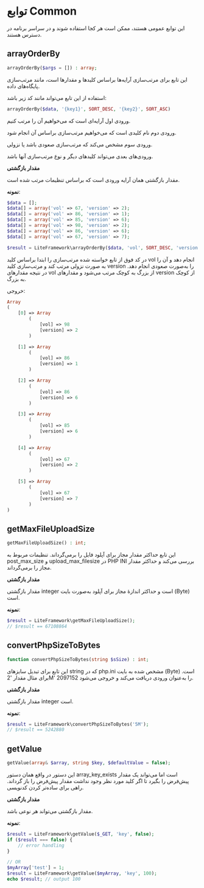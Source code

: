 # توابع Common

این توابع عمومی هستند، ممکن است هر کجا استفاده شوند و در سراسر برنامه در دسترس هستند.



## arrayOrderBy

```php
arrayOrderBy($args = []) : array;
```

این تابع برای مرتب‌سازی آرایه‌ها براساس کلیدها و مقدارها است، مانند مرتب‌سازی پایگاه‌های داده.

استفاده از این تابع می‌تواند مانند کد زیر باشد:

```php
arrayOrderBy($data, '{key1}', SORT_DESC, '{key2}', SORT_ASC)
```

ورودی اول آرایه‌ای است که می‌خواهیم آن را مرتب کنیم.

ورودی دوم نام کلیدی است که می‌خواهیم مرتب‌سازی براساس آن انجام شود.

ورودی سوم مشخص می‌کند که مرتب‌سازی صعودی باشد یا نزولی.

ورودی‌های بعدی می‌تواند کلیدهای دیگر و نوع مرتب‌سازی آنها باشد.



**مقدار بازگشتی**

مقدار بازگشتی همان آرایه ورودی است که براساس تنظیمات مرتب شده است.



**نمونه**:

```php
$data = [];
$data[] = array('vol' => 67, 'version' => 2);
$data[] = array('vol' => 86, 'version' => 1);
$data[] = array('vol' => 85, 'version' => 6);
$data[] = array('vol' => 98, 'version' => 2);
$data[] = array('vol' => 86, 'version' => 6);
$data[] = array('vol' => 67, 'version' => 7);

$result = LiteFramework\arrayOrderBy($data, 'vol', SORT_DESC, 'version', SORT_ASC);
```

در کد فوق از تابع خواسته شده مرتب‌سازی را ابتدا براساس کلید vol انجام دهد و آن را به صورت نزولی مرتب کند و مرتب‌سازی کلید version را به‌صورت صعودی انجام دهد. در نتیجه مقدارهای vol از بزرگ به کوچک مرتب می‌شود و مقدارهای version از کوچک به بزرگ.

خروجی:

```php
Array
(
    [0] => Array
        (
            [vol] => 98
            [version] => 2
        )

    [1] => Array
        (
            [vol] => 86
            [version] => 1
        )

    [2] => Array
        (
            [vol] => 86
            [version] => 6
        )

    [3] => Array
        (
            [vol] => 85
            [version] => 6
        )

    [4] => Array
        (
            [vol] => 67
            [version] => 2
        )

    [5] => Array
        (
            [vol] => 67
            [version] => 7
        )
)
```



## getMaxFileUploadSize

```php
getMaxFileUploadSize() : int;
```

این تابع حداکثر مقدار مجاز برای آپلود فایل را برمی‌گرداند. تنظیمات مربوط به post_max_size و upload_max_filesize در PHP INI بررسی می‌کند و حداکثر مقدار مجاز را برمی‌گرداند.



**مقدار بازگشتی**

مقدار بازگشتی integer است و حداکثر اندازهٔ مجاز برای آپلود به‌صورت بایت (Byte) است.



**نمونه**:

```php
$result = LiteFramework\getMaxFileUploadSize();
// $result == 67108864
```



## convertPhpSizeToBytes

```php
function convertPhpSizeToBytes(string $sSize) : int;
```

این تابع برای تبدیل سایزهای string که در php.ini مشخص شده به بایت (Byte) است. برای مثال مقدار '2M' را به‌عنوان ورودی دریافت می‌کند و خروجی می‌شود 2097152.



**مقدار بازگشتی**

مقدار بازگشتی integer است.



**نمونه**:

```php
$result = LiteFramework\convertPhpSizeToBytes('5M');
// $result == 5242880
```



## getValue

```php
getValue(array& $array, string $key, $defaultValue = false);
```

این دستور در واقع همان دستور array_key_exists است اما می‌تواند یک مقدار پیش‌فرض را بگیرد تا اگر کلید مورد نظر وجود نداشت مقدار پیش‌فرض را باز گرداند. راهی برای ساده‌تر کردن کدنویسی.



**مقدار بازگشتی**

مقدار بازگشتی می‌تواند هر نوعی باشد.



**نمونه**:

```php
$result = LiteFramework\getValue($_GET, 'key', false);
if ($result === false) {
    // error handling
}

// OR
$myArray['test'] = 1;
$result = LiteFramework\getValue($myArray, 'key', 100);
echo $result; // output 100
```

